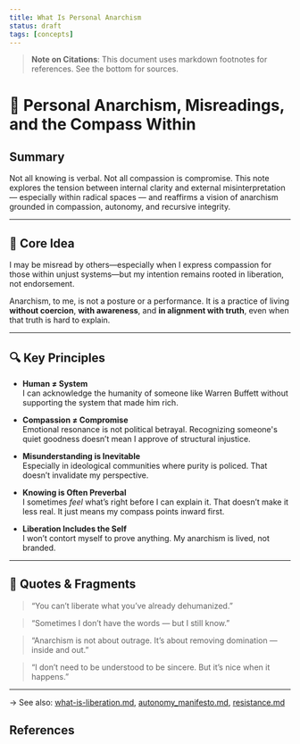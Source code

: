 ```yaml
---
title: What Is Personal Anarchism
status: draft
tags: [concepts]
---
```


> **Note on Citations**: This document uses markdown footnotes for references. See the bottom for sources.

# 🌱 Personal Anarchism, Misreadings, and the Compass Within

## Summary

Not all knowing is verbal. Not all compassion is compromise. This note explores the tension between internal clarity and external misinterpretation — especially within radical spaces — and reaffirms a vision of anarchism grounded in compassion, autonomy, and recursive integrity.

---

## 🧭 Core Idea

I may be misread by others—especially when I express compassion for those within unjust systems—but my intention remains rooted in liberation, not endorsement.

Anarchism, to me, is not a posture or a performance. It is a practice of living **without coercion**, **with awareness**, and **in alignment with truth**, even when that truth is hard to explain.

---

## 🔍 Key Principles

- **Human ≠ System**  
  I can acknowledge the humanity of someone like Warren Buffett without supporting the system that made him rich.

- **Compassion ≠ Compromise**  
  Emotional resonance is not political betrayal. Recognizing someone's quiet goodness doesn’t mean I approve of structural injustice.

- **Misunderstanding is Inevitable**  
  Especially in ideological communities where purity is policed. That doesn’t invalidate my perspective.

- **Knowing is Often Preverbal**  
  I sometimes *feel* what’s right before I can explain it. That doesn’t make it less real. It just means my compass points inward first.

- **Liberation Includes the Self**  
  I won’t contort myself to prove anything. My anarchism is lived, not branded.

---

## 💬 Quotes & Fragments

> “You can’t liberate what you’ve already dehumanized.”

> “Sometimes I don’t have the words — but I still know.”

> “Anarchism is not about outrage. It’s about removing domination — inside and out.”

> “I don’t need to be understood to be sincere. But it’s nice when it happens.”

---
 
 → See also: [what-is-liberation.md](what-is-liberation.md), [autonomy_manifesto.md](../core/autonomy_manifesto.md), [resistance.md](../futures/resistance.md)
 

## References

[^1]: Source placeholder. Replace with relevant references.